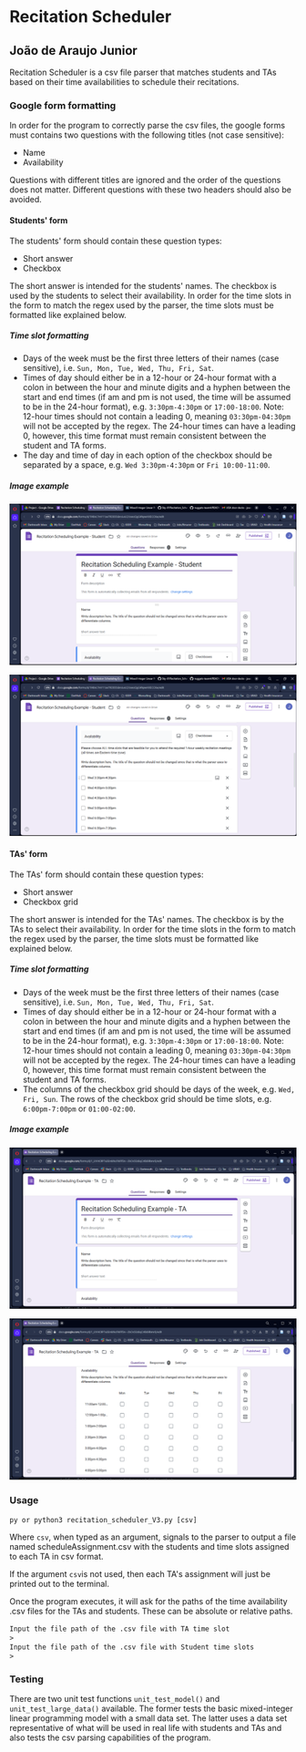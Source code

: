 # Recitation Scheduler
## João de Araujo Junior

Recitation Scheduler is a csv file parser that matches students and TAs based on their time availabilities to schedule their recitations. 

### Google form formatting

In order for the program to correctly parse the csv files, the google forms must contains two questions with the following titles (not case sensitive):

* Name 
* Availability

Questions with different titles are ignored and the order of the questions does not matter. Different questions with these two headers should also be avoided.

#### Students' form

The students' form should contain these question types:

* Short answer 
* Checkbox

The short answer is intended for the students' names. The checkbox is used by the students to select their availability. In order for the time slots in the form to match the regex used by the parser, the time slots must be formatted like explained below.

##### Time slot formatting

* Days of the week must be the first three letters of their names (case sensitive), i.e. `Sun, Mon, Tue, Wed, Thu, Fri, Sat`.
* Times of day should either be in a 12-hour or 24-hour format with a colon in between the hour and minute digits and a hyphen between the start and end times (if am and pm is not used, the time will be assumed to be in the 24-hour format), e.g. `3:30pm-4:30pm` or `17:00-18:00`. Note: 12-hour times should not contain a leading 0, meaning `03:30pm-04:30pm` will not be accepted by the regex. The 24-hour times can have a leading 0, however, this time format must remain consistent between the student and TA forms. 
* The day and time of day in each option of the checkbox should be separated by a space, e.g. `Wed 3:30pm-4:30pm` or `Fri 10:00-11:00`.

##### Image example

![Short answer "Name" question](images/Screenshot%20(15).png)

![Checkbox "Availability" question](images/Screenshot%20(16).png)

#### TAs' form

The TAs' form should contain these question types:

* Short answer 
* Checkbox grid

The short answer is intended for the TAs' names. The checkbox is by the TAs to select their availability. In order for the time slots in the form to match the regex used by the parser, the time slots must be formatted like explained below.

##### Time slot formatting

* Days of the week must be the first three letters of their names (case sensitive), i.e. `Sun, Mon, Tue, Wed, Thu, Fri, Sat`.
* Times of day should either be in a 12-hour or 24-hour format with a colon in between the hour and minute digits and a hyphen between the start and end times (if am and pm is not used, the time will be assumed to be in the 24-hour format), e.g. `3:30pm-4:30pm` or `17:00-18:00`. Note: 12-hour times should not contain a leading 0, meaning `03:30pm-04:30pm` will not be accepted by the regex. The 24-hour times can have a leading 0, however, this time format must remain consistent between the student and TA forms. 
* The columns of the checkbox grid should be days of the week, e.g. `Wed, Fri, Sun`. The rows of the checkbox grid should be time slots, e.g. `6:00pm-7:00pm` or `01:00-02:00`. 

##### Image example

![Short answer "Name" question](images/Screenshot%20(17).png)

![Checkbox grid "Availability" question](images/Screenshot%20(18).png)

### Usage

```
py or python3 recitation_scheduler_V3.py [csv]
```

Where `csv`, when typed as an argument, signals to the parser to output a file named scheduleAssignment.csv with the students and time slots assigned to each TA in csv format. 

If the argument `csv`is not used, then each TA's assignment will just be printed out to the terminal. 

Once the program executes, it will ask for the paths of the time availability .csv files for the TAs and students. These can be absolute or relative paths. 
```
Input the file path of the .csv file with TA time slot
>
Input the file path of the .csv file with Student time slots
>
```

### Testing

There are two unit test functions `unit_test_model()` and `unit_test_large_data()` available. The former tests the basic mixed-integer linear programming model with a small data set. The latter uses a data set representative of what will be used in real life with students and TAs and also tests the csv parsing capabilities of the program. 